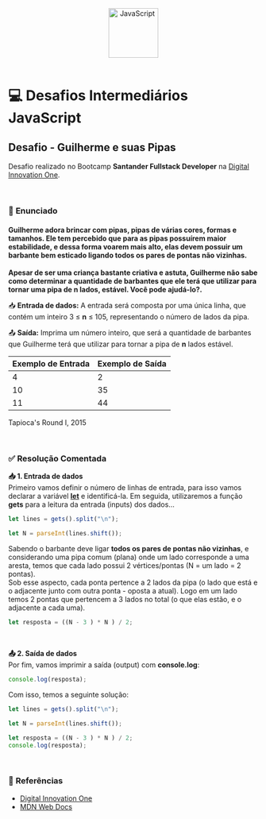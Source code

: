 <div align="center">
  <img alt="JavaScript" height="100" src="https://raw.githubusercontent.com/FortAwesome/Font-Awesome/6.x/svgs/brands/js-square.svg">
</div>

<br>

# 💻 Desafios Intermediários JavaScript

## Desafio - Guilherme e suas Pipas
Desafio realizado no Bootcamp **Santander Fullstack Developer** na [Digital Innovation One](https://www.dio.me/).

<br>

### 📝 **Enunciado**
#### **Guilherme adora brincar com pipas, pipas de várias cores, formas e tamanhos. Ele tem percebido que para as pipas possuírem maior estabilidade, e dessa forma voarem mais alto, elas devem possuir um barbante bem esticado ligando todos os pares de pontas não vizinhas.**<br>
**Apesar de ser uma criança bastante criativa e astuta, Guilherme não sabe como determinar a quantidade de barbantes que ele terá que utilizar para tornar uma pipa de n lados, estável. Você pode ajudá-lo?.**


📥 **Entrada de dados:** A entrada será composta por uma única linha, que contém um inteiro 3 ≤ **n** ≤ 105, representando o número de lados da pipa.

📤 **Saída:** Imprima um número inteiro, que será a quantidade de barbantes que Guilherme terá que utilizar para tornar a pipa de **n** lados estável.


Exemplo de Entrada          | Exemplo de Saída
--------------------------- | ---------------------------
4                           | 2
10                          | 35
11                          | 44

Tapioca's Round I, 2015

<br>

### ✅ **Resolução Comentada**

**📥 1. Entrada de dados**<br>
Primeiro vamos definir o número de linhas de entrada, para isso vamos declarar a variável [**let**](https://developer.mozilla.org/pt-BR/docs/Web/JavaScript/Reference/Statements/let) e identificá-la. Em seguida, utilizaremos a função **gets** para a leitura da entrada (inputs) dos dados...

```javascript
let lines = gets().split("\n");

let N = parseInt(lines.shift());
```

Sabendo o barbante deve ligar **todos os pares de pontas não vizinhas**, e considerando uma pipa comum (plana) onde um lado corresponde a uma aresta, temos que cada lado possui 2 vértices/pontas (N = um lado = 2 pontas).<br>
 Sob esse aspecto, cada ponta pertence a 2 lados da pipa (o lado que está e o adjacente junto com outra ponta - oposta a atual). Logo em um lado temos 2 pontas que pertencem a 3 lados no total (o que elas estão, e o adjacente a cada uma). 

```javascript
let resposta = ((N - 3 ) * N ) / 2; 
```

<br>

**📤 2. Saída de dados**<br>
Por fim, vamos imprimir a saída (output) com **console.log**:

```javascript
console.log(resposta);
```

Com isso, temos a seguinte solução:

```javascript
let lines = gets().split("\n");

let N = parseInt(lines.shift());

let resposta = ((N - 3 ) * N ) / 2; 
console.log(resposta);
```

<br>

### 🔎 **Referências**
- [Digital Innovation One](https://www.dio.me/)
- [MDN Web Docs](https://developer.mozilla.org/pt-BR/)

<br>
